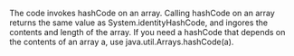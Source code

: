 The code invokes hashCode on an array. Calling hashCode on an array returns the same value as System.identityHashCode, and ingores the contents and length of the array. If you need a hashCode that depends on the contents of an array a, use java.util.Arrays.hashCode(a).